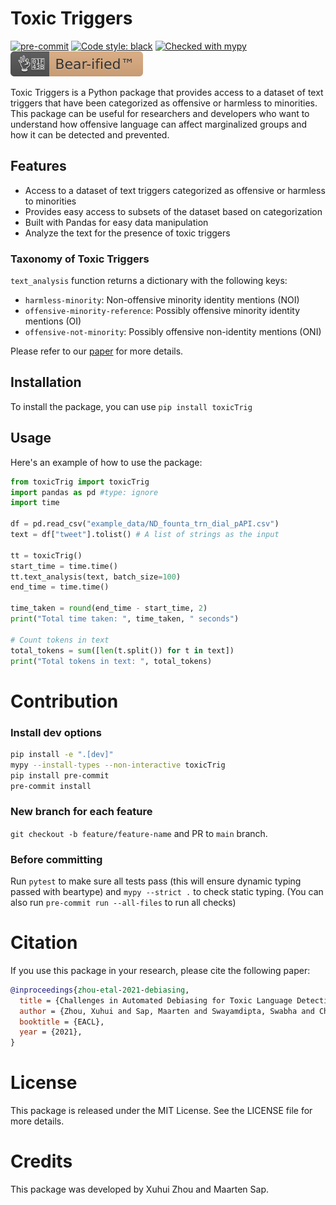 # Toxic Triggers
[![pre-commit](https://img.shields.io/badge/pre--commit-enabled-brightgreen?logo=pre-commit&logoColor=white)](https://pre-commit.com/)
<a href="https://github.com/psf/black"><img alt="Code style: black" src="https://img.shields.io/badge/code%20style-black-000000.svg"></a>
[![Checked with mypy](https://www.mypy-lang.org/static/mypy_badge.svg)](https://mypy-lang.org/)
[![bear-ified](https://raw.githubusercontent.com/beartype/beartype-assets/main/badge/bear-ified.svg)](https://beartype.readthedocs.io)

Toxic Triggers is a Python package that provides access to a dataset of text triggers that have been categorized as offensive or harmless to minorities. This package can be useful for researchers and developers who want to understand how offensive language can affect marginalized groups and how it can be detected and prevented.

## Features

- Access to a dataset of text triggers categorized as offensive or harmless to minorities
- Provides easy access to subsets of the dataset based on categorization
- Built with Pandas for easy data manipulation
- Analyze the text for the presence of toxic triggers

### Taxonomy of Toxic Triggers
`text_analysis` function returns a dictionary with the following keys:
- `harmless-minority`: Non-offensive minority identity mentions (NOI)
- `offensive-minority-reference`: Possibly offensive minority identity mentions (OI)
- `offensive-not-minority`: Possibly offensive non-identity mentions (ONI)

Please refer to our [paper](https://aclanthology.org/2021.eacl-main.274.pdf) for more details.


## Installation

To install the package, you can use `pip install toxicTrig`


## Usage

Here's an example of how to use the package:

```python
from toxicTrig import toxicTrig
import pandas as pd #type: ignore
import time

df = pd.read_csv("example_data/ND_founta_trn_dial_pAPI.csv")
text = df["tweet"].tolist() # A list of strings as the input

tt = toxicTrig()
start_time = time.time()
tt.text_analysis(text, batch_size=100)
end_time = time.time()

time_taken = round(end_time - start_time, 2)
print("Total time taken: ", time_taken, " seconds")

# Count tokens in text
total_tokens = sum([len(t.split()) for t in text])
print("Total tokens in text: ", total_tokens)
```

# Contribution
### Install dev options
```bash
pip install -e ".[dev]"
mypy --install-types --non-interactive toxicTrig
pip install pre-commit
pre-commit install
```
### New branch for each feature
`git checkout -b feature/feature-name` and PR to `main` branch.
### Before committing
Run `pytest` to make sure all tests pass (this will ensure dynamic typing passed with beartype) and `mypy --strict .` to check static typing.
(You can also run `pre-commit run --all-files` to run all checks)

# Citation
If you use this package in your research, please cite the following paper:

```bibtex
@inproceedings{zhou-etal-2021-debiasing,
  title = {Challenges in Automated Debiasing for Toxic Language Detection},
  author = {Zhou, Xuhui and Sap, Maarten and Swayamdipta, Swabha and Choi, Yejin and Smith, Noah A.},
  booktitle = {EACL},
  year = {2021},
}
```

# License
This package is released under the MIT License. See the LICENSE file for more details.

# Credits
This package was developed by Xuhui Zhou and Maarten Sap.
